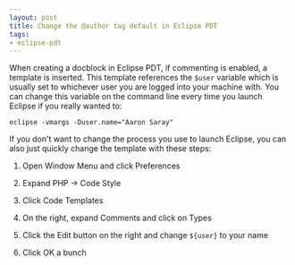 ```yaml
---
layout: post
title: Change the @author tag default in Eclipse PDT
tags:
- eclipse-pdt
---
```

When creating a docblock in Eclipse PDT, if commenting is enabled, a template is inserted.  This template references the `$user` variable which is usually set to whichever user you are logged into your machine with.  You can change this variable on the command line every time you launch Eclipse if you really wanted to:
    
    eclipse -vmargs -Duser.name="Aaron Saray"

If you don't want to change the process you use to launch Eclipse, you can also just quickly change the template with these steps:

  1. Open Window Menu and click Preferences

  2. Expand PHP -> Code Style

  3. Click Code Templates

  4. On the right, expand Comments and click on Types

  5. Click the Edit button on the right and change `${user}` to your name

  6. Click OK a bunch
  